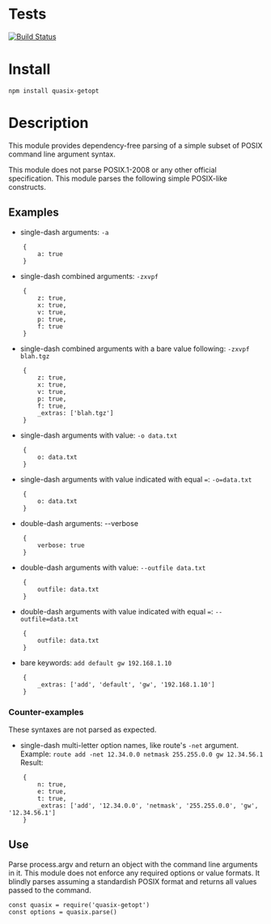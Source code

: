 # Tests
[![Build Status](https://travis-ci.org/erinspice/quasix-getopt.svg?branch=master)](https://travis-ci.org/erinspice/quasix-getopt)

# Install
    npm install quasix-getopt

# Description
This module provides dependency-free parsing of a simple subset of POSIX
command line argument syntax.

This module does not parse POSIX.1-2008 or any other official
specification. This module parses the following simple POSIX-like
constructs.

## Examples
* single-dash arguments: `-a`

```
    {
        a: true
    }
```

* single-dash combined arguments: `-zxvpf`

```
    {
        z: true,
        x: true,
        v: true,
        p: true,
        f: true
    }
```

* single-dash combined arguments with a bare value following: `-zxvpf blah.tgz`

```
    {
        z: true,
        x: true,
        v: true,
        p: true,
        f: true,
        _extras: ['blah.tgz']
    }
```

* single-dash arguments with value: `-o data.txt`

```
    {
        o: data.txt
    }
```

* single-dash arguments with value indicated with equal `=`: `-o=data.txt`

```
    {
        o: data.txt
    }
```

* double-dash arguments: --verbose

```
    {
        verbose: true
    }
```

* double-dash arguments with value: `--outfile data.txt`

```
    {
        outfile: data.txt
    }
```

* double-dash arguments with value indicated with equal `=`: `--outfile=data.txt`

```
    {
        outfile: data.txt
    }
```

* bare keywords: `add default gw 192.168.1.10`

```
    {
        _extras: ['add', 'default', 'gw', '192.168.1.10']
    }
```

### Counter-examples

These syntaxes are not parsed as expected.

* single-dash multi-letter option names, like route's `-net` argument. Example: `route add -net 12.34.0.0 netmask 255.255.0.0 gw 12.34.56.1` Result:

```
    {
        n: true,
        e: true,
        t: true,
        _extras: ['add', '12.34.0.0', 'netmask', '255.255.0.0', 'gw', '12.34.56.1']
    }
```

## Use
Parse process.argv and return an object with the command line
arguments in it. This module does not enforce any required options
or value formats. It blindly parses assuming a standardish POSIX format
and returns all values passed to the command.

    const quasix = require('quasix-getopt')
    const options = quasix.parse()
